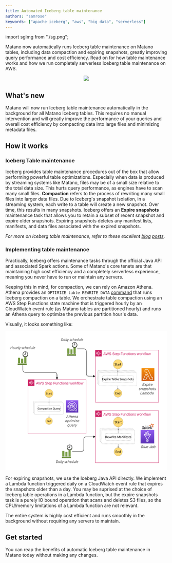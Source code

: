 ```yaml
---
title: Automated Iceberg table maintenance
authors: "samrose"
keywords: ["apache iceberg", "aws", "big data", "serverless"]
---
```


import sgImg from "./sg.png";

<head>
  <meta property="og:image" content={"https://matano.dev" + sgImg} />
  <meta name="twitter:card" content="summary_large_image" />
  <meta name="twitter:creator" content="@AhmedSamrose" />
</head>

Matano now automatically runs Iceberg table maintenance on Matano tables, including data compaction and expiring snapshots, greatly improving query performance and cost efficiency. Read on for how table maintenance works and how we run completely serverless Iceberg table maintenance  on AWS.

<div align="center">
    <img className="mtn-blog-sq-img" src={sgImg}/>
</div>

<!-- truncate -->

## What's new

Matano will now run Iceberg table maintenance automatically in the background for all Matano Iceberg tables. This requires no manual intervention and will greatly improve the performance of your queries and overall cost efficiency by compacting data into large files and minimizing metadata files.

## How it works

### Iceberg Table maintenance

Iceberg provides table maintenance procedures out of the box that allow performing powerful table optimizations. Especially when data is produced by streaming systems like Matano, files may be of a small size relative to the total data size. This hurts query performance, as engines have to scan many small files. **Compaction** refers to the process of rewriting many small files into larger data files. Due to Iceberg's snapshot isolation, in a streaming system, each write to a table will create a new snapshot. Over time, this results in many snapshots. Iceberg offers an **Expire snapshots** maintenance task that allows you to retain a subset of recent snapshot and expire older snapshots. Expiring snapshots deletes any manifest lists, manifests, and data files associated with the expired snapshots.

_For more on Iceberg table maintenance, refer to these excellent [blog](https://www.dremio.com/subsurface/maintaining-iceberg-tables-compaction-expiring-snapshots-and-more/) [posts](https://tabular.io/blog/table-maintenance/)._

### Implementing table maintenance

Practically, Iceberg offers maintenance tasks through the official Java API and associated Spark actions. Some of Matano's core tenets are that maintaining high cost efficiency and a completely serverless experience, meaning you never have to run or maintain any servers.

Keeping this in mind, for compaction, we can rely on Amazon Athena. Athena provides an `OPTIMIZE table REWRITE DATA` [command](https://docs.aws.amazon.com/athena/latest/ug/querying-iceberg-data-optimization.html#querying-iceberg-data-optimization-rewrite-data-action) that runs Iceberg compaction on a table. We orchestrate table compaction using an AWS Step Functions state machine that is triggered hourly by an CloudWatch event rule (as Matano tables are partitioned hourly) and runs an Athena query to optimize the previous partition hour's data.

Visually, it looks something like:

![](./diag.png)

For expiring snapshots, we use the Iceberg Java API directly. We implement a Lambda function triggered daily on a CloudWatch event rule that expires the snapshots older than a day. You may be suprised at the choice of Iceberg table operations in a Lambda function, but the expire snapshots task is a purely IO bound operation that scans and deletes S3 files, so the CPU/memory limitations of a Lambda function are not relevant.

The entire system is highly cost efficient and runs smoothly in the background without requiring any servers to maintain.

## Get started

You can reap the benefits of automatic Iceberg table maintenance in Matano today without making any changes.
